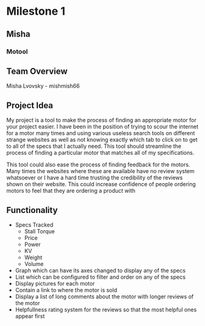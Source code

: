 # Milestone 1
## Misha
### Motool
## Team Overview
Misha Lvovsky - mishmish66
## Project Idea
My project is a tool to make the process of finding an appropriate motor for your project easier. I have been in the position of trying to scour the internet for a motor many times and using various useless search tools on different strange websites as well as not knowing exactly which tab to click on to get to all of the specs that I actually need. This tool should streamline the process of finding a particular motor that matches all of my specifications.

This tool could also ease the process of finding feedback for the motors. Many times the websites where these are available have no review system whatsoever or I have a hard time trusting the credibility of the reviews shown on their website. This could increase confidence of people ordering motors to feel that they are ordering a product with 
## Functionality
- Specs Tracked
    - Stall Torque
    - Price
    - Power
    - KV
    - Weight
    - Volume
- Graph which can have its axes changed to display any of the specs
- List which can be configured to filter and order on any of the specs
- Display pictures for each motor
- Contain a link to where the motor is sold
- Display a list of long comments about the motor with longer reviews of the motor
- Helpfullness rating system for the reviews so that the most helpful ones appear first
